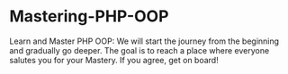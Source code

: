 # Mastering-PHP-OOP
Learn and Master PHP OOP: We will start the journey from the beginning and gradually go deeper. The goal is to reach a place where everyone salutes you for your Mastery. If you agree, get on board! 
